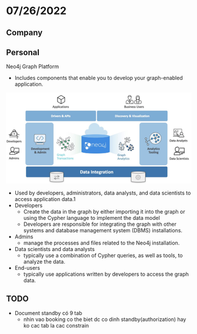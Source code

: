 # 07/26/2022

## Company

## Personal

Neo4j Graph Platform

- Includes components that enable you to develop your graph-enabled application.

![Neo4jPlatform_img](./img/Neo4jPlatform.png)

- Used by developers, administrators, data analysts, and data scientists to access application data.1
- Developers
  - Create the data in the graph by either importing it into the graph or using the Cypher language to implement the data model
  - Developers are responsible for integrating the graph with other systems and database management system (DBMS) installations.
- Admins
  - manage the processes and files related to the Neo4j installation.
- Data scientists and data analysts
  - typically use a combination of Cypher queries, as well as tools, to analyze the data.
- End-users
  - typically use applications written by developers to access the graph data.

## TODO

- Document standby có 9 tab
  - nhin vao booking co the biet dc co dinh standby(authorization) hay ko cac tab la cac constrain
